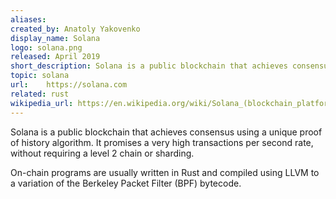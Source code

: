 ```yaml
---
aliases:
created_by: Anatoly Yakovenko
display_name: Solana
logo: solana.png
released: April 2019
short_description: Solana is a public blockchain that achieves consensus using a unique Proof of History algorithm.
topic: solana
url: 	https://solana.com
related: rust
wikipedia_url: https://en.wikipedia.org/wiki/Solana_(blockchain_platform)
---
```

Solana is a public blockchain that achieves consensus using a unique proof of history algorithm. It promises a very high transactions per second rate, without requiring a level 2 chain or sharding.

On-chain programs are usually written in Rust and compiled using LLVM to a variation of the Berkeley Packet Filter (BPF) bytecode.
